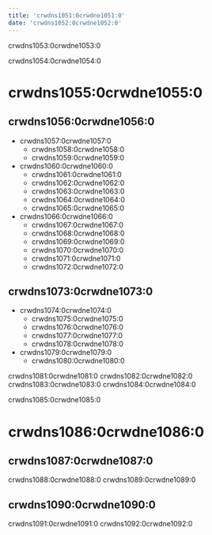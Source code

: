 ```yaml
---
title: 'crwdns1051:0crwdne1051:0'
date: 'crwdns1052:0crwdne1052:0'
---
```

crwdns1053:0crwdne1053:0

crwdns1054:0crwdne1054:0

# crwdns1055:0crwdne1055:0

## crwdns1056:0crwdne1056:0

* crwdns1057:0crwdne1057:0 
  * crwdns1058:0crwdne1058:0
  * crwdns1059:0crwdne1059:0
* crwdns1060:0crwdne1060:0 
  * crwdns1061:0crwdne1061:0 
  * crwdns1062:0crwdne1062:0 
  * crwdns1063:0crwdne1063:0 
  * crwdns1064:0crwdne1064:0
  * crwdns1065:0crwdne1065:0
* crwdns1066:0crwdne1066:0 
  * crwdns1067:0crwdne1067:0
  * crwdns1068:0crwdne1068:0 
  * crwdns1069:0crwdne1069:0
  * crwdns1070:0crwdne1070:0
  * crwdns1071:0crwdne1071:0 
  * crwdns1072:0crwdne1072:0

## crwdns1073:0crwdne1073:0

* crwdns1074:0crwdne1074:0 
  * crwdns1075:0crwdne1075:0
  * crwdns1076:0crwdne1076:0
  * crwdns1077:0crwdne1077:0
  * crwdns1078:0crwdne1078:0
* crwdns1079:0crwdne1079:0 
  * crwdns1080:0crwdne1080:0

crwdns1081:0crwdne1081:0 crwdns1082:0crwdne1082:0 crwdns1083:0crwdne1083:0 crwdns1084:0crwdne1084:0

crwdns1085:0crwdne1085:0

# crwdns1086:0crwdne1086:0

## crwdns1087:0crwdne1087:0

crwdns1088:0crwdne1088:0 crwdns1089:0crwdne1089:0

## crwdns1090:0crwdne1090:0

crwdns1091:0crwdne1091:0 crwdns1092:0crwdne1092:0